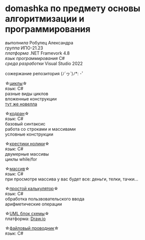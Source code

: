 # domashka по предмету основы алгоритмизации и программирования
*выполнила* Робулец Александра <br>*группа* ИПО-21.23 <br>*платформа* .NET Framevork 4.8 <br>*язык программирования* C# <br>*среда разработки* Visual Studio 2022

сожержание репозитория	(ﾉ´ヮ`)ﾉ*: ･ﾟ

☆[циклы](https://github.com/sasageyoas/domashka/tree/main/cikli)☆ <br>язык: С# <br>разные виды циклов <br>вложенные конструкции <br>[тут же новелла](https://github.com/sasageyoas/domashka/blob/main/cikli/novella.cs)

☆[кодран](https://github.com/sasageyoas/domashka/tree/main/coderun)☆ <br>язык: С# <br>базовый синтаксис <br>работа со строками и массивами <br>условные конструкции

☆[крестики нолики](https://github.com/sasageyoas/domashka/tree/main/krestiki-noliki)☆ <br>язык: С# <br>двумерные массивы <br>циклы while/for

☆[массив](https://github.com/sasageyoas/domashka/tree/main/massiiv)☆  <br>язык: С# <br>при просмотре массива у вас будет все: деньги, телки, тачки...

☆[простой калькулятор](https://github.com/sasageyoas/domashka/tree/main/calccc)☆ <br>язык: С# <br>обработка пользвовательского ввода <br>арифметические операции

☆[UML блок схемы](https://github.com/sasageyoas/domashka/tree/main/uml)☆ <br>платформа: [Draw.io](https://www.drawio.com/)

☆[файловый проводник](https://github.com/sasageyoas/domashka/tree/main/provodnik)☆ <br>язык: С#
